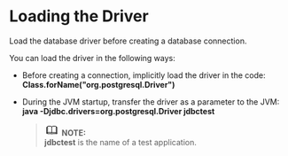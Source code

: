 # Loading the Driver<a name="EN-US_TOPIC_0244720261"></a>

Load the database driver before creating a database connection.

You can load the driver in the following ways:

-   Before creating a connection, implicitly load the driver in the code:  **Class.forName\("org.postgresql.Driver"\)**
-   During the JVM startup, transfer the driver as a parameter to the JVM:  **java -Djdbc.drivers=org.postgresql.Driver jdbctest**

    >![](public_sys-resources/icon-note.gif) **NOTE:**   
    >**jdbctest**  is the name of a test application.  


